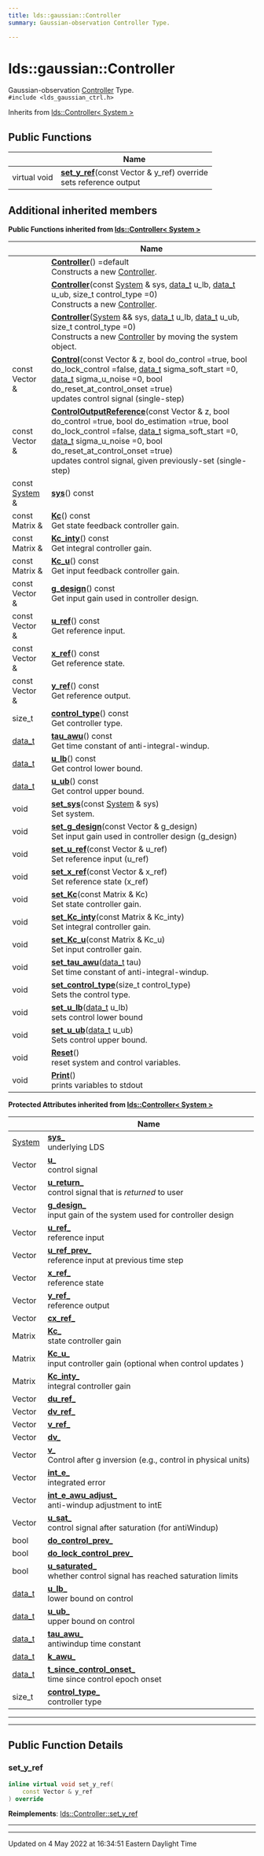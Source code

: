 ```yaml
---
title: lds::gaussian::Controller
summary: Gaussian-observation Controller Type. 

---
```


# lds::gaussian::Controller



Gaussian-observation [Controller]() Type. 
<br /> `#include <lds_gaussian_ctrl.h>`

Inherits from [lds::Controller< System >](/lds-ctrl-est/docs/api/classes/classlds_1_1controller/)

## Public Functions

|                | Name           |
| -------------- | -------------- |
| virtual void | **[set_y_ref](/lds-ctrl-est/docs/api/classes/classlds_1_1gaussian_1_1controller/#function-set-y-ref)**(const Vector & y_ref) override<br>sets reference output  |

## Additional inherited members

**Public Functions inherited from [lds::Controller< System >](/lds-ctrl-est/docs/api/classes/classlds_1_1controller/)**

|                | Name           |
| -------------- | -------------- |
| | **[Controller](/lds-ctrl-est/docs/api/classes/classlds_1_1controller/#function-controller)**() =default<br>Constructs a new [Controller](/lds-ctrl-est/docs/api/classes/classlds_1_1controller/).  |
| | **[Controller](/lds-ctrl-est/docs/api/classes/classlds_1_1controller/#function-controller)**(const [System](/lds-ctrl-est/docs/api/classes/classlds_1_1system/) & sys, [data_t](/lds-ctrl-est/docs/api/namespaces/namespacelds/#using-data-t) u_lb, [data_t](/lds-ctrl-est/docs/api/namespaces/namespacelds/#using-data-t) u_ub, size_t control_type =0)<br>Constructs a new [Controller](/lds-ctrl-est/docs/api/classes/classlds_1_1controller/).  |
| | **[Controller](/lds-ctrl-est/docs/api/classes/classlds_1_1controller/#function-controller)**([System](/lds-ctrl-est/docs/api/classes/classlds_1_1system/) && sys, [data_t](/lds-ctrl-est/docs/api/namespaces/namespacelds/#using-data-t) u_lb, [data_t](/lds-ctrl-est/docs/api/namespaces/namespacelds/#using-data-t) u_ub, size_t control_type =0)<br>Constructs a new [Controller](/lds-ctrl-est/docs/api/classes/classlds_1_1controller/) by moving the system object.  |
| const Vector & | **[Control](/lds-ctrl-est/docs/api/classes/classlds_1_1controller/#function-control)**(const Vector & z, bool do_control =true, bool do_lock_control =false, [data_t](/lds-ctrl-est/docs/api/namespaces/namespacelds/#using-data-t) sigma_soft_start =0, [data_t](/lds-ctrl-est/docs/api/namespaces/namespacelds/#using-data-t) sigma_u_noise =0, bool do_reset_at_control_onset =true)<br>updates control signal (single-step)  |
| const Vector & | **[ControlOutputReference](/lds-ctrl-est/docs/api/classes/classlds_1_1controller/#function-controloutputreference)**(const Vector & z, bool do_control =true, bool do_estimation =true, bool do_lock_control =false, [data_t](/lds-ctrl-est/docs/api/namespaces/namespacelds/#using-data-t) sigma_soft_start =0, [data_t](/lds-ctrl-est/docs/api/namespaces/namespacelds/#using-data-t) sigma_u_noise =0, bool do_reset_at_control_onset =true)<br>updates control signal, given previously-set (single-step)  |
| const [System](/lds-ctrl-est/docs/api/classes/classlds_1_1system/) & | **[sys](/lds-ctrl-est/docs/api/classes/classlds_1_1controller/#function-sys)**() const |
| const Matrix & | **[Kc](/lds-ctrl-est/docs/api/classes/classlds_1_1controller/#function-kc)**() const<br>Get state feedback controller gain.  |
| const Matrix & | **[Kc_inty](/lds-ctrl-est/docs/api/classes/classlds_1_1controller/#function-kc-inty)**() const<br>Get integral controller gain.  |
| const Matrix & | **[Kc_u](/lds-ctrl-est/docs/api/classes/classlds_1_1controller/#function-kc-u)**() const<br>Get input feedback controller gain.  |
| const Vector & | **[g_design](/lds-ctrl-est/docs/api/classes/classlds_1_1controller/#function-g-design)**() const<br>Get input gain used in controller design.  |
| const Vector & | **[u_ref](/lds-ctrl-est/docs/api/classes/classlds_1_1controller/#function-u-ref)**() const<br>Get reference input.  |
| const Vector & | **[x_ref](/lds-ctrl-est/docs/api/classes/classlds_1_1controller/#function-x-ref)**() const<br>Get reference state.  |
| const Vector & | **[y_ref](/lds-ctrl-est/docs/api/classes/classlds_1_1controller/#function-y-ref)**() const<br>Get reference output.  |
| size_t | **[control_type](/lds-ctrl-est/docs/api/classes/classlds_1_1controller/#function-control-type)**() const<br>Get controller type.  |
| [data_t](/lds-ctrl-est/docs/api/namespaces/namespacelds/#using-data-t) | **[tau_awu](/lds-ctrl-est/docs/api/classes/classlds_1_1controller/#function-tau-awu)**() const<br>Get time constant of anti-integral-windup.  |
| [data_t](/lds-ctrl-est/docs/api/namespaces/namespacelds/#using-data-t) | **[u_lb](/lds-ctrl-est/docs/api/classes/classlds_1_1controller/#function-u-lb)**() const<br>Get control lower bound.  |
| [data_t](/lds-ctrl-est/docs/api/namespaces/namespacelds/#using-data-t) | **[u_ub](/lds-ctrl-est/docs/api/classes/classlds_1_1controller/#function-u-ub)**() const<br>Get control upper bound.  |
| void | **[set_sys](/lds-ctrl-est/docs/api/classes/classlds_1_1controller/#function-set-sys)**(const [System](/lds-ctrl-est/docs/api/classes/classlds_1_1system/) & sys)<br>Set system.  |
| void | **[set_g_design](/lds-ctrl-est/docs/api/classes/classlds_1_1controller/#function-set-g-design)**(const Vector & g_design)<br>Set input gain used in controller design (g_design)  |
| void | **[set_u_ref](/lds-ctrl-est/docs/api/classes/classlds_1_1controller/#function-set-u-ref)**(const Vector & u_ref)<br>Set reference input (u_ref)  |
| void | **[set_x_ref](/lds-ctrl-est/docs/api/classes/classlds_1_1controller/#function-set-x-ref)**(const Vector & x_ref)<br>Set reference state (x_ref)  |
| void | **[set_Kc](/lds-ctrl-est/docs/api/classes/classlds_1_1controller/#function-set-kc)**(const Matrix & Kc)<br>Set state controller gain.  |
| void | **[set_Kc_inty](/lds-ctrl-est/docs/api/classes/classlds_1_1controller/#function-set-kc-inty)**(const Matrix & Kc_inty)<br>Set integral controller gain.  |
| void | **[set_Kc_u](/lds-ctrl-est/docs/api/classes/classlds_1_1controller/#function-set-kc-u)**(const Matrix & Kc_u)<br>Set input controller gain.  |
| void | **[set_tau_awu](/lds-ctrl-est/docs/api/classes/classlds_1_1controller/#function-set-tau-awu)**([data_t](/lds-ctrl-est/docs/api/namespaces/namespacelds/#using-data-t) tau)<br>Set time constant of anti-integral-windup.  |
| void | **[set_control_type](/lds-ctrl-est/docs/api/classes/classlds_1_1controller/#function-set-control-type)**(size_t control_type)<br>Sets the control type.  |
| void | **[set_u_lb](/lds-ctrl-est/docs/api/classes/classlds_1_1controller/#function-set-u-lb)**([data_t](/lds-ctrl-est/docs/api/namespaces/namespacelds/#using-data-t) u_lb)<br>sets control lower bound  |
| void | **[set_u_ub](/lds-ctrl-est/docs/api/classes/classlds_1_1controller/#function-set-u-ub)**([data_t](/lds-ctrl-est/docs/api/namespaces/namespacelds/#using-data-t) u_ub)<br>Sets control upper bound.  |
| void | **[Reset](/lds-ctrl-est/docs/api/classes/classlds_1_1controller/#function-reset)**()<br>reset system and control variables.  |
| void | **[Print](/lds-ctrl-est/docs/api/classes/classlds_1_1controller/#function-print)**()<br>prints variables to stdout  |

**Protected Attributes inherited from [lds::Controller< System >](/lds-ctrl-est/docs/api/classes/classlds_1_1controller/)**

|                | Name           |
| -------------- | -------------- |
| [System](/lds-ctrl-est/docs/api/classes/classlds_1_1system/) | **[sys_](/lds-ctrl-est/docs/api/classes/classlds_1_1controller/#variable-sys-)** <br>underlying LDS  |
| Vector | **[u_](/lds-ctrl-est/docs/api/classes/classlds_1_1controller/#variable-u-)** <br>control signal  |
| Vector | **[u_return_](/lds-ctrl-est/docs/api/classes/classlds_1_1controller/#variable-u-return-)** <br>control signal that is _returned_ to user  |
| Vector | **[g_design_](/lds-ctrl-est/docs/api/classes/classlds_1_1controller/#variable-g-design-)** <br>input gain of the system used for controller design  |
| Vector | **[u_ref_](/lds-ctrl-est/docs/api/classes/classlds_1_1controller/#variable-u-ref-)** <br>reference input  |
| Vector | **[u_ref_prev_](/lds-ctrl-est/docs/api/classes/classlds_1_1controller/#variable-u-ref-prev-)** <br>reference input at previous time step  |
| Vector | **[x_ref_](/lds-ctrl-est/docs/api/classes/classlds_1_1controller/#variable-x-ref-)** <br>reference state  |
| Vector | **[y_ref_](/lds-ctrl-est/docs/api/classes/classlds_1_1controller/#variable-y-ref-)** <br>reference output  |
| Vector | **[cx_ref_](/lds-ctrl-est/docs/api/classes/classlds_1_1controller/#variable-cx-ref-)**  |
| Matrix | **[Kc_](/lds-ctrl-est/docs/api/classes/classlds_1_1controller/#variable-kc-)** <br>state controller gain  |
| Matrix | **[Kc_u_](/lds-ctrl-est/docs/api/classes/classlds_1_1controller/#variable-kc-u-)** <br>input controller gain (optional when control updates )  |
| Matrix | **[Kc_inty_](/lds-ctrl-est/docs/api/classes/classlds_1_1controller/#variable-kc-inty-)** <br>integral controller gain  |
| Vector | **[du_ref_](/lds-ctrl-est/docs/api/classes/classlds_1_1controller/#variable-du-ref-)**  |
| Vector | **[dv_ref_](/lds-ctrl-est/docs/api/classes/classlds_1_1controller/#variable-dv-ref-)**  |
| Vector | **[v_ref_](/lds-ctrl-est/docs/api/classes/classlds_1_1controller/#variable-v-ref-)**  |
| Vector | **[dv_](/lds-ctrl-est/docs/api/classes/classlds_1_1controller/#variable-dv-)**  |
| Vector | **[v_](/lds-ctrl-est/docs/api/classes/classlds_1_1controller/#variable-v-)** <br>Control after g inversion (e.g., control in physical units)  |
| Vector | **[int_e_](/lds-ctrl-est/docs/api/classes/classlds_1_1controller/#variable-int-e-)** <br>integrated error  |
| Vector | **[int_e_awu_adjust_](/lds-ctrl-est/docs/api/classes/classlds_1_1controller/#variable-int-e-awu-adjust-)** <br>anti-windup adjustment to intE  |
| Vector | **[u_sat_](/lds-ctrl-est/docs/api/classes/classlds_1_1controller/#variable-u-sat-)** <br>control signal after saturation (for antiWindup)  |
| bool | **[do_control_prev_](/lds-ctrl-est/docs/api/classes/classlds_1_1controller/#variable-do-control-prev-)**  |
| bool | **[do_lock_control_prev_](/lds-ctrl-est/docs/api/classes/classlds_1_1controller/#variable-do-lock-control-prev-)**  |
| bool | **[u_saturated_](/lds-ctrl-est/docs/api/classes/classlds_1_1controller/#variable-u-saturated-)** <br>whether control signal has reached saturation limits  |
| [data_t](/lds-ctrl-est/docs/api/namespaces/namespacelds/#using-data-t) | **[u_lb_](/lds-ctrl-est/docs/api/classes/classlds_1_1controller/#variable-u-lb-)** <br>lower bound on control  |
| [data_t](/lds-ctrl-est/docs/api/namespaces/namespacelds/#using-data-t) | **[u_ub_](/lds-ctrl-est/docs/api/classes/classlds_1_1controller/#variable-u-ub-)** <br>upper bound on control  |
| [data_t](/lds-ctrl-est/docs/api/namespaces/namespacelds/#using-data-t) | **[tau_awu_](/lds-ctrl-est/docs/api/classes/classlds_1_1controller/#variable-tau-awu-)** <br>antiwindup time constant  |
| [data_t](/lds-ctrl-est/docs/api/namespaces/namespacelds/#using-data-t) | **[k_awu_](/lds-ctrl-est/docs/api/classes/classlds_1_1controller/#variable-k-awu-)**  |
| [data_t](/lds-ctrl-est/docs/api/namespaces/namespacelds/#using-data-t) | **[t_since_control_onset_](/lds-ctrl-est/docs/api/classes/classlds_1_1controller/#variable-t-since-control-onset-)** <br>time since control epoch onset  |
| size_t | **[control_type_](/lds-ctrl-est/docs/api/classes/classlds_1_1controller/#variable-control-type-)** <br>controller type  |


---
---
## Public Function Details

### **set_y_ref**

```cpp
inline virtual void set_y_ref(
    const Vector & y_ref
) override
```



**Reimplements**: [lds::Controller::set_y_ref](/lds-ctrl-est/docs/api/classes/classlds_1_1controller/#function-set-y-ref)


---


-------------------------------

Updated on  4 May 2022 at 16:34:51 Eastern Daylight Time
